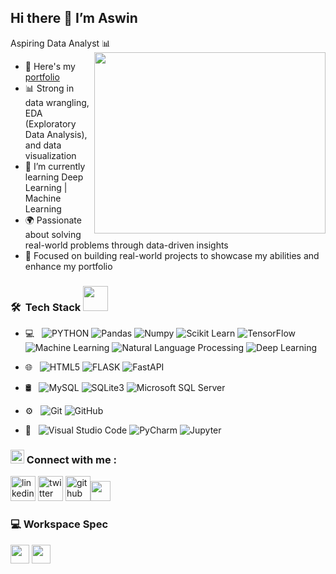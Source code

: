 ## Hi there 👋 I’m Aswin

Aspiring Data Analyst 📊  
<img align="right" width="370" height="290" src="https://cdn.dribbble.com/users/1292677/screenshots/6139167/avento.gif">  
- 🔭 Here's my [portfolio](https://ashvinz.github.io/PortFolio_New/)  
- 📊 Strong in data wrangling, EDA (Exploratory Data Analysis), and data visualization                                               
- 🌱 I’m currently learning Deep Learning | Machine Learning  
- 🌍 Passionate about solving real-world problems through data-driven insights  
- 🎯 Focused on building real-world projects to showcase my abilities and enhance my portfolio  

<h3> 🛠 &nbsp;Tech Stack <img src="https://media.giphy.com/media/j2pOGeGYKe2xCCKwfi/giphy.gif" width="40"></h3>  

- 💻 &nbsp;
  ![PYTHON](https://img.shields.io/badge/-Python-333333?style=flat&logo=python) ![Pandas](https://img.shields.io/badge/Pandas-150458?style=flat-square&logo=pandas&logoColor=white) ![Numpy](https://img.shields.io/badge/Numpy-013243?style=flat-square&logo=numpy&logoColor=white) ![Scikit Learn](https://img.shields.io/badge/-Scikit%20Learn-333333?style=flat&logo=scikit-learn) ![TensorFlow](https://img.shields.io/badge/-TensorFlow-333333?style=flat&logo=tensorflow) ![Machine Learning](https://img.shields.io/badge/-ML-333333?style=flat&logo=ML) ![Natural Language Processing](https://img.shields.io/badge/-NLP-333333?style=flat&logo=nlp) ![Deep Learning](https://img.shields.io/badge/-Deep%20Learning-333333?style=flat&logo=deep-learning)  


- 🌐 &nbsp;
  ![HTML5](https://img.shields.io/badge/-HTML5-333333?style=flat&logo=HTML5) ![FLASK](https://img.shields.io/badge/-Flask-333333?style=flat&logo=flask) ![FastAPI](https://img.shields.io/badge/-FastAPI-333333?style=flat&logo=fastapi)

- 🛢 &nbsp;
  ![MySQL](https://img.shields.io/badge/-MySQL-333333?style=flat&logo=mysql) ![SQLite3](https://img.shields.io/badge/-SQLite3-333333?style=flat&logo=sqlite) ![Microsoft SQL Server](https://img.shields.io/badge/-Microsoft_SQL_Server-333333?style=flat&logo=microsoft-sql-server)


- ⚙️ &nbsp;
  ![Git](https://img.shields.io/badge/-Git-333333?style=flat&logo=git) ![GitHub](https://img.shields.io/badge/-GitHub-333333?style=flat&logo=github)

- 🔧 &nbsp;
  ![Visual Studio Code](https://img.shields.io/badge/-Visual%20Studio%20Code-333333?style=flat&logo=visual-studio-code&logoColor=007ACC) ![PyCharm](https://img.shields.io/badge/-Pycharm-333333?style=flat&logo=pycharm) ![Jupyter](https://img.shields.io/badge/Jupyter-F37626?style=flat-square&logo=jupyter&logoColor=white)  

<h3 align="left"><img src="https://media.giphy.com/media/5WJ6SOKeNKrSzblU4R/giphy.gif" width=22 height=22>  Connect with me : </h3>  

[<img src='https://cdn3.iconfinder.com/data/icons/capsocial-round/500/linkedin-64.png' alt='linkedin' height='40'>](http://www.linkedin.com/in/aswinkumar-r2003)  [<img src='https://cdn3.iconfinder.com/data/icons/2018-social-media-logotypes/1000/2018_social_media_popular_app_logo_twitter-64.png' alt='twitter' height='40'>](https://x.com/aswinkumar_003)  [<img src='https://cdn4.iconfinder.com/data/icons/social-media-logos-6/512/71-github-64.png' alt='github' height='40'>](https://github.com/AswinKumar-R)<img src="https://github.com/TheDudeThatCode/TheDudeThatCode/blob/master/Assets/Handshake.gif" height="32px">  

### 💻  Workspace Spec  
<img height="30" src="https://img.shields.io/badge/Dell-Inspiron_5-0076D6?style=for-the-badge&logo=dell&logoColor=white"/>  
<img height="30" src="https://img.shields.io/badge/Intel-Core_i5-0071C5?style=for-the-badge&logo=intel&logoColor=white"/>
